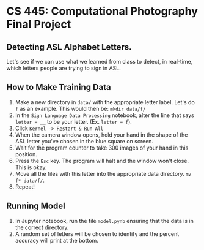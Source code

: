 # CS 445: Computational Photography Final Project

## Detecting ASL Alphabet Letters.

Let's see if we can use what we learned from class to detect, in real-time, which letters people are trying to sign in ASL.

## How to Make Training Data

1. Make a new directory in `data/` with the appropriate letter label. Let's do `f` as an example. This would then be: `mkdir data/f/`
2. In the `Sign Language Data Processing` notebook, alter the line that says `letter = __` to be your letter. (Ex. `letter = f`).
3. Click `Kernel -> Restart & Run All`
4. When the camera window opens, hold your hand in the shape of the ASL letter you've chosen in the blue square on screen.
5. Wait for the program counter to take 300 images of your hand in this position.
6. Press the `Esc` key. The program will halt and the window won't close. This is okay.
7. Move all the files with this letter into the appropriate data directory. `mv f* data/f/`.
8. Repeat!

## Running Model

1. In Jupyter notebook, run the file `model.pynb` ensuring that the data is in the correct directory.
3. A random set of letters will be chosen to identify and the percent accuracy will print at the bottom.
